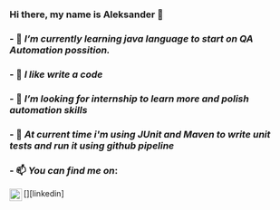 ### Hi there, my name is Aleksander 👋



### - 🔭 _I’m currently learning java language to start on QA Automation possition._
### - 👯 _I like write a code_
### - 🤔 _I’m looking for internship to learn more and polish automation skills_
### - 💬 _At current time i'm using JUnit and Maven to write unit tests and run it using github pipeline_
### - 📫 _You can find me on_:
[<img align="left" alt="Aleksander Medvedev | LinkedIn" width="22px" src="https://cdn.jsdelivr.net/npm/simple-icons@v3/icons/linkedin.svg" />][linkedin]



